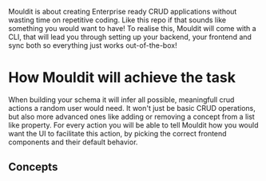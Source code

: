 Mouldit is about creating Enterprise ready CRUD applications without wasting time on repetitive coding. Like this repo if that sounds like something you would want to have! 
To realise this, Mouldit will come with a CLI, that will lead you through setting up your backend, your frontend and sync both so everything just works out-of-the-box! 
<h1>How Mouldit will achieve the task</h1>
<p>When building your schema it will infer all possible, meaningfull crud actions a random user would need. It won't just be basic CRUD operations, but also more advanced ones like adding or removing a concept from a list like property. For every action you will be able to tell Mouldit how you would want the UI to facilitate this action, by picking the correct frontend components and their default behavior. </p>
<h2>Concepts</h2>
